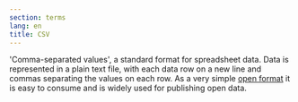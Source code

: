 ```yaml
---
section: terms
lang: en
title: CSV
---
```


'Comma-separated values', a standard format for spreadsheet data. Data is represented in a plain text file, with each data row on a new line and commas separating the values on each row. As a very simple [open format](../open-format/) it is easy to consume and is widely used for publishing open data.
